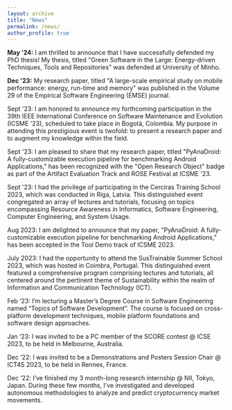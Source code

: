 ```yaml
---
layout: archive
title: "News"
permalink: /news/
author_profile: true
---
```




**May '24:** I am thrilled to announce that I have successfully defended my PhD thesis! My thesis, titled "Green Software in the Large: Energy-driven Techniques, Tools and Repositories" was defended at University of Minho. 

**Dec '23:** My research paper, titled "A large-scale empirical study on mobile performance: energy, run-time and memory" was published in the Volume 29 of the Empirical Software Engineering (EMSE) journal.

Sept '23: I am honored to announce my forthcoming participation in the 39th IEEE International Conference on Software Maintenance and Evolution (ICSME '23), scheduled to take place in Bogotá, Colombia. My purpose in attending this prestigious event is twofold: to present a research paper and to augment my knowledge within the field.

Sept '23: I am pleased to share that my research paper, titled "PyAnaDroid: A fully-customizable execution pipeline for benchmarking Android Applications," has been recognized with the "Open Research Object" badge as part of the Artifact Evaluation Track and ROSE Festival at ICSME '23.

Sept '23: I had the privilege of participating in the Cerciras Training School 2023, which was conducted in Riga, Latvia. This distinguished event congregated an array of lectures and tutorials, focusing on topics encompassing Resource Awareness in Informatics, Software Engineering, Computer Engineering, and System Usage.

Aug 2023: I am delighted to announce that my paper, "PyAnaDroid: A fully-customizable execution pipeline for benchmarking Android Applications," has been accepted in the Tool Demo track of ICSME 2023.

July 2023: I had the opportunity to attend the SusTrainable Summer School 2023, which was hosted in Coimbra, Portugal. This distinguished event featured a comprehensive program comprising lectures and tutorials, all centered around the pertinent theme of Sustainability within the realm of Information and Communication Technology (ICT).

Feb ‘23: I’m lecturing a Master’s Degree Course in Software Engineering named “Topics of Software Development”. The course is focused on cross-platform development techniques, mobile platform foundations and software design approaches.

Jan ‘23: I was invited to be a PC member of the SCORE contest @ ICSE 2023, to be held in Melbourne, Australia.

Dec ‘22: I was invited to be a Demonstrations and Posters Session Chair @ ICT4S 2023, to be held in Rennes, France.

Dec ‘22: I’ve finished my 3 month-long research internship @ NII, Tokyo, Japan. During these few months, I’ve investigated and developed autonomous methodologies to analyze and predict cryptocurrency market movements.

